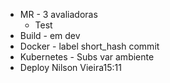 - MR - 3 avaliadoras
    - Test
- Build - em dev
- Docker - label short_hash commit
- Kubernetes - Subs var ambiente
- Deploy
Nilson Vieira15:11
